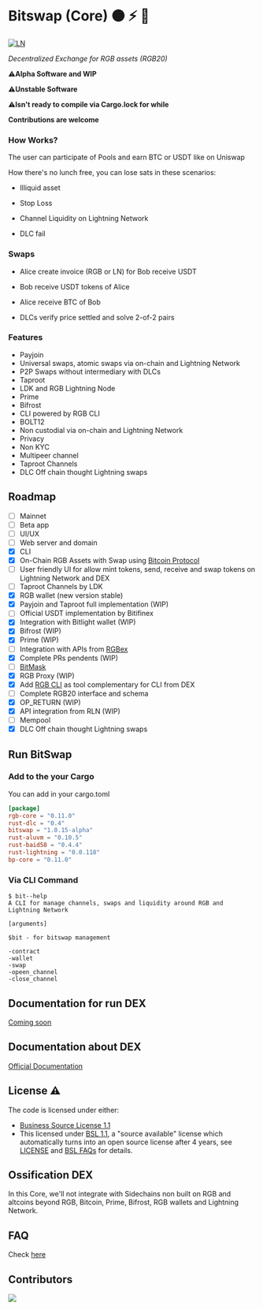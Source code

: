 # Bitswap (Core) 🟠 ⚡ 💱

[![LN](https://img.shields.io/badge/lightning-792EE5?logo=lightning)](https://mempool.space/lightning)


*Decentralized Exchange for RGB assets (RGB20)*

⚠️**Alpha Software and WIP**

⚠️**Unstable Software**

⚠️**Isn't ready to compile via Cargo.lock for while**


**Contributions are welcome**

### How Works?

The user can participate of Pools and earn BTC or USDT like on Uniswap

How there's no lunch free, you can lose sats in these scenarios:

- Illiquid asset

- Stop Loss

- Channel Liquidity on Lightning Network

- DLC fail

### Swaps

- Alice create invoice (RGB or LN) for Bob receive USDT

- Bob receive USDT tokens of Alice

- Alice receive BTC of Bob

- DLCs verify price settled and solve 2-of-2 pairs

### Features

- Payjoin
- Universal swaps, atomic swaps via on-chain and Lightning Network
-  P2P Swaps without intermediary with DLCs
- Taproot
- LDK and RGB Lightning Node
- Prime
- Bifrost
- CLI powered by RGB CLI 
- BOLT12
- Non custodial via on-chain and Lightning Network
- Privacy
- Non KYC
- Multipeer channel
- Taproot Channels
- DLC Off chain thought Lightning swaps

## Roadmap

- [ ] Mainnet
- [ ] Beta app
- [ ] UI/UX
- [ ] Web server and domain
- [x] CLI 
- [x] On-Chain RGB Assets with Swap using [Bitcoin Protocol](https://github.com/BP-WG/bp-core)
- [ ] User friendly UI for allow mint tokens, send, receive and swap tokens on Lightning Network and DEX
- [ ] Taproot Channels by LDK
- [x] RGB wallet (new version stable) 
- [x] Payjoin and Taproot full implementation (WIP)
- [ ] Official USDT implementation by Bitifinex
- [x] Integration with Bitlight wallet (WIP)
- [x] Bifrost (WIP)
- [x] Prime (WIP)
- [ ] Integration with APIs from [RGBex](https://rgbex.io/)
- [x] Complete PRs pendents (WIP)
- [ ] [BitMask](https://bitmask.app/)
- [x] RGB Proxy (WIP)
- [x] Add [RGB CLI](https://github.com/RGB-WG/rgb) as tool complementary for CLI from DEX
- [ ] Complete RGB20 interface and schema
- [x] OP_RETURN (WIP)
- [x] API integration from RLN (WIP)
- [ ] Mempool
- [x] DLC Off chain thought Lightning swaps

## Run BitSwap

### Add to the your Cargo

You can add in your cargo.toml

```cargo.toml
[package]
rgb-core = "0.11.0"
rust-dlc = "0.4"
bitswap = "1.0.15-alpha"
rust-aluvm = "0.10.5"
rust-baid58 = "0.4.4"
rust-lightning = "0.0.118"
bp-core = "0.11.0"
```
### Via CLI Command

```cli
$ bit--help
A CLI for manage channels, swaps and liquidity around RGB and Lightning Network

[arguments]

$bit - for bitswap management

-contract
-wallet
-swap
-opeen_channel
-close_channel

```

## Documentation for run DEX 

[Coming soon](https://github.com/BitSwap-BiFi/Bitswap-core/tree/main/doc)


## Documentation about DEX

[Official Documentation](https://github.com/BitSwap-BiFi/bitswap-docs)

## License ⚠️

The code is licensed under either:

-  [Business Source License 1.1](https://github.com/BitSwap-BiFi/Bitswap-core/blob/main/LICENSE.md)
-  This licensed under [BSL 1.1](https://mariadb.com/bsl11/), a "source available" license which automatically turns into an open source license after 4 years, see [LICENSE](https://github.com/BitSwap-BiFi/Bitswap-core/blob/main/LICENSE.md) and [BSL FAQs](https://mariadb.com/bsl-faq-mariadb/) for details. 


## Ossification DEX

In this Core, we'll not integrate with Sidechains non built on RGB and altcoins beyond RGB, Bitcoin, Prime, Bifrost, RGB wallets and Lightning Network.

## FAQ

Check [here](https://github.com/BitSwap-BiFi/Bitswap-FAQ/)


## Contributors

<a align="center" href="https://github.com/BitSwap-BiFi/Bitswap-core/graphs/contributors">
  <img src="https://contrib.rocks/image?repo=BitSwap-BiFi/Bitswap-core" />
</a>
